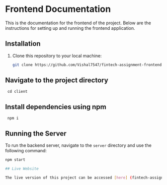 # Frontend Documentation

This is the documentation for the frontend of the project. Below are the instructions for setting up and running the frontend application.

## Installation

1. Clone this repository to your local machine:

   ```bash
   git clone https://github.com/Vishal7547/fintech-assignment-frontend.git

## Navigate to the project directory
     cd client
## Install dependencies using npm
     npm i
## Running the Server

To run the backend server, navigate to the `server` directory and use the following command:

```bash
npm start

## Live Website

The live version of this project can be accessed [here] (fintech-assignment-frontend.vercel.app)
     

   
